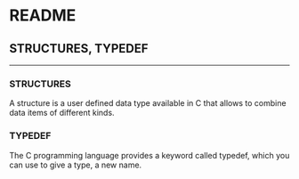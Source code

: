 # README
## STRUCTURES, TYPEDEF
-----------------------
### STRUCTURES
A structure is a user defined data type available 
in C that allows to combine data items of 
different kinds.

### TYPEDEF
The C programming language provides a 
keyword called typedef, which you can use to 
give a type, a new name.
